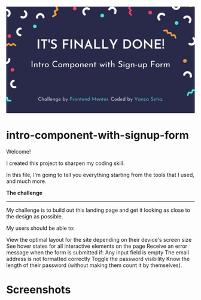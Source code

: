 

![Alt text](https://github.com/parisaghm/intro-component-with-signup-form/blob/master/banner.jpg)
# intro-component-with-signup-form
Welcome!

I created this project to sharpen my coding skill.

In this file, I'm going to tell you everything starting from the tools that I used, and much more.

**The challenge**
***

My challenge is to build out this landing page and get it looking as close to the design as possible.

My users should be able to:

View the optimal layout for the site depending on their device's screen size
See hover states for all interactive elements on the page
Receive an error message when the form is submitted if:
Any input field is empty
The email address is not formatted correctly
Toggle the password visibility
Know the length of their password (without making them count it by themselves).

# Screenshots

